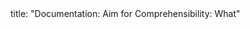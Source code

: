 <frontmatter>
title: "Documentation: Aim for Comprehensibility: What"
</frontmatter>

<include src="index-body.md" boilerplate />
